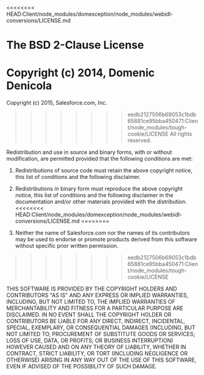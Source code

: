 <<<<<<<< HEAD:Client/node_modules/domexception/node_modules/webidl-conversions/LICENSE.md
# The BSD 2-Clause License

Copyright (c) 2014, Domenic Denicola
========
Copyright (c) 2015, Salesforce.com, Inc.
>>>>>>>> eedb2127506b69053c1bdb65881ce95bba450471:Client/node_modules/tough-cookie/LICENSE
All rights reserved.

Redistribution and use in source and binary forms, with or without modification, are permitted provided that the following conditions are met:

1. Redistributions of source code must retain the above copyright notice, this list of conditions and the following disclaimer.

2. Redistributions in binary form must reproduce the above copyright notice, this list of conditions and the following disclaimer in the documentation and/or other materials provided with the distribution.
<<<<<<<< HEAD:Client/node_modules/domexception/node_modules/webidl-conversions/LICENSE.md
========

3. Neither the name of Salesforce.com nor the names of its contributors may be used to endorse or promote products derived from this software without specific prior written permission.
>>>>>>>> eedb2127506b69053c1bdb65881ce95bba450471:Client/node_modules/tough-cookie/LICENSE

THIS SOFTWARE IS PROVIDED BY THE COPYRIGHT HOLDERS AND CONTRIBUTORS "AS IS" AND ANY EXPRESS OR IMPLIED WARRANTIES, INCLUDING, BUT NOT LIMITED TO, THE IMPLIED WARRANTIES OF MERCHANTABILITY AND FITNESS FOR A PARTICULAR PURPOSE ARE DISCLAIMED. IN NO EVENT SHALL THE COPYRIGHT HOLDER OR CONTRIBUTORS BE LIABLE FOR ANY DIRECT, INDIRECT, INCIDENTAL, SPECIAL, EXEMPLARY, OR CONSEQUENTIAL DAMAGES (INCLUDING, BUT NOT LIMITED TO, PROCUREMENT OF SUBSTITUTE GOODS OR SERVICES; LOSS OF USE, DATA, OR PROFITS; OR BUSINESS INTERRUPTION) HOWEVER CAUSED AND ON ANY THEORY OF LIABILITY, WHETHER IN CONTRACT, STRICT LIABILITY, OR TORT (INCLUDING NEGLIGENCE OR OTHERWISE) ARISING IN ANY WAY OUT OF THE USE OF THIS SOFTWARE, EVEN IF ADVISED OF THE POSSIBILITY OF SUCH DAMAGE.
